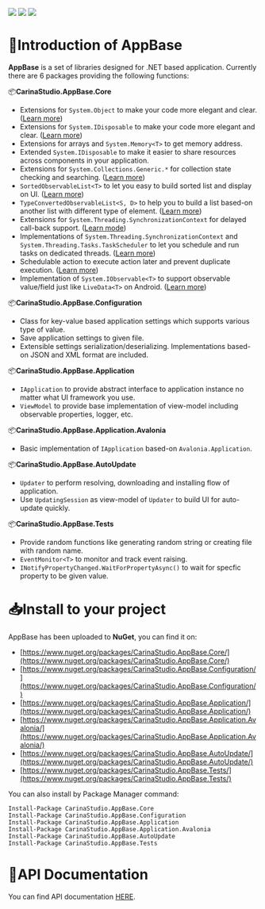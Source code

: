 [![](https://img.shields.io/nuget/v/CarinaStudio.AppBase.Core.svg)](https://www.nuget.org/packages/CarinaStudio.AppBase.Core) 
[![](https://img.shields.io/github/license/carina-studio/AppBase)](https://github.com/carina-studio/AppBase/blob/master/LICENSE) 
[![](https://img.shields.io/github/release-date-pre/carina-studio/AppBase)](https://github.com/carina-studio/AppBase/releases) 

# 👋Introduction of AppBase 
**AppBase** is a set of libraries designed for .NET based application. Currently there are 6 packages providing the following functions:

📦**CarinaStudio.AppBase.Core**
- Extensions for ```System.Object``` to make your code more elegant and clear. ([Learn more](https://carina-studio.github.io/AppBase/articles/object_extensions.html))
- Extensions for ```System.IDisposable``` to make your code more elegant and clear. ([Learn more](https://carina-studio.github.io/AppBase/articles/disposable_extensions.html))
- Extensions for arrays and ```System.Memory<T>``` to get memory address.
- Extended ```System.IDisposable``` to make it easier to share resources across components in your application.
- Extensions for ```System.Collections.Generic.*``` for collection state checking and searching. ([Learn more](https://carina-studio.github.io/AppBase/articles/collection_extensions.html))
- ```SortedObservableList<T>``` to let you easy to build sorted list and display on UI. ([Learn more](https://carina-studio.github.io/AppBase/articles/sorted_observable_list.html))
- ```TypeConvertedObservableList<S, D>``` to help you to build a list based-on another list with different type of element. ([Learn more](https://carina-studio.github.io/AppBase/articles/type_converted_observable_list.html))
- Extensions for ```System.Threading.SynchronizationContext``` for delayed call-back support. ([Learn mode](https://carina-studio.github.io/AppBase/articles/threading.html#extensions-for-systemthreadingsynchronizationcontext))
- Implementations of ```System.Threading.SynchronizationContext``` and ```System.Threading.Tasks.TaskScheduler``` to let you schedule and run tasks on dedicated threads. ([Learn more](https://carina-studio.github.io/AppBase/articles/threading.html#singlethreadsynchronizationcontext))
- Schedulable action to execute action later and prevent duplicate execution. ([Learn more](https://carina-studio.github.io/AppBase/articles/threading.html#scheduledaction))
- Implementation of ```System.IObservable<T>``` to support observable value/field just like ```LiveData<T>``` on Android. ([Learn more](https://carina-studio.github.io/AppBase/articles/observable_value.html))

📦**CarinaStudio.AppBase.Configuration**
- Class for key-value based application settings which supports various type of value.
- Save application settings to given file.
- Extensible settings serialization/deserializing. Implementations based-on JSON and XML format are included.

📦**CarinaStudio.AppBase.Application**
- ```IApplication``` to provide abstract interface to application instance no matter what UI framework you use.
- ```ViewModel``` to provide base implementation of view-model including observable properties, logger, etc.

📦**CarinaStudio.AppBase.Application.Avalonia**
- Basic implementation of ```IApplication``` based-on ```Avalonia.Application```.

📦**CarinaStudio.AppBase.AutoUpdate**
- ```Updater``` to perform resolving, downloading and installing flow of application.
- Use ```UpdatingSession``` as view-model of ```Updater``` to build UI for auto-update quickly.

📦**CarinaStudio.AppBase.Tests**
- Provide random functions like generating random string or creating file with random name.
- ```EventMonitor<T>``` to monitor and track event raising.
- ```INotifyPropertyChanged.WaitForPropertyAsync()``` to wait for specfic property to be given value.

# 📥Install to your project
AppBase has been uploaded to **NuGet**, you can find it on:
- [https://www.nuget.org/packages/CarinaStudio.AppBase.Core/](https://www.nuget.org/packages/CarinaStudio.AppBase.Core/)
- [https://www.nuget.org/packages/CarinaStudio.AppBase.Configuration/](https://www.nuget.org/packages/CarinaStudio.AppBase.Configuration/)
- [https://www.nuget.org/packages/CarinaStudio.AppBase.Application/](https://www.nuget.org/packages/CarinaStudio.AppBase.Application/)
- [https://www.nuget.org/packages/CarinaStudio.AppBase.Application.Avalonia/](https://www.nuget.org/packages/CarinaStudio.AppBase.Application.Avalonia/)
- [https://www.nuget.org/packages/CarinaStudio.AppBase.AutoUpdate/](https://www.nuget.org/packages/CarinaStudio.AppBase.AutoUpdate/)
- [https://www.nuget.org/packages/CarinaStudio.AppBase.Tests/](https://www.nuget.org/packages/CarinaStudio.AppBase.Tests/)

You can also install by Package Manager command:
```
Install-Package CarinaStudio.AppBase.Core
Install-Package CarinaStudio.AppBase.Configuration
Install-Package CarinaStudio.AppBase.Application
Install-Package CarinaStudio.AppBase.Application.Avalonia
Install-Package CarinaStudio.AppBase.AutoUpdate
Install-Package CarinaStudio.AppBase.Tests
```

# 📔API Documentation
You can find API documentation [HERE](https://carina-studio.github.io/AppBase/api/).
